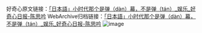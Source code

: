 好奇心原文链接：[「日本語」小时代那个是弹（dàn）幕，不是弹（tán）_娱乐_好奇心日报-陈思吟](https://www.qdaily.com/articles/1790.html)
WebArchive归档链接：[「日本語」小时代那个是弹（dàn）幕，不是弹（tán）_娱乐_好奇心日报-陈思吟](http://web.archive.org/web/20160806045719/http://www.qdaily.com/articles/1790.html)
![image](http://ww3.sinaimg.cn/large/007d5XDply1g3v4i2q4e9j30u02xl7wh)